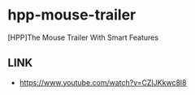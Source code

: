 # hpp-mouse-trailer
[HPP]The Mouse Trailer With Smart Features 

## LINK 
* https://www.youtube.com/watch?v=CZIJKkwc8l8